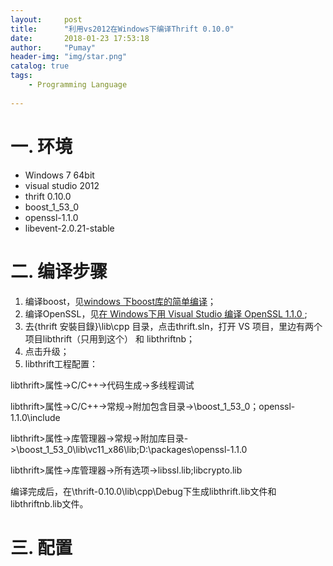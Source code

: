 ```yaml
---
layout:     post
title:      "利用vs2012在Windows下编译Thrift 0.10.0"
date:       2018-01-23 17:53:18
author:     "Pumay"
header-img: "img/star.png"
catalog: true
tags:
    - Programming Language
    
---
```



# 一. 环境

- Windows 7 64bit
- visual studio 2012
- thrift 0.10.0
- boost_1_53_0
- openssl-1.1.0
- libevent-2.0.21-stable

# 二. 编译步骤

1. 编译boost，见[windows 下boost库的简单编译](http://blog.csdn.net/wap1981314/article/details/12138617)；
2. 编译OpenSSL，见[在 Windows下用 Visual Studio 编译 OpenSSL 1.1.0 ](https://www.cnblogs.com/chinalantian/p/5819105.html);
3. 去{thrift 安裝目錄}\lib\cpp 目录，点击thrift.sln，打开 VS 项目，里边有两个项目libthrift（只用到这个） 和 libthriftnb；
4. 点击升级；
5. libthrift工程配置：

libthrift>属性->C/C++->代码生成->多线程调试

libthrift>属性->C/C++->常规->附加包含目录->\boost_1_53_0；openssl-1.1.0\include

libthrift>属性->库管理器->常规->附加库目录->\boost_1_53_0\lib\vc11_x86\lib;D:\packages\openssl-1.1.0

libthrift>属性->库管理器->所有选项->libssl.lib;libcrypto.lib

编译完成后，在\thrift-0.10.0\lib\cpp\Debug下生成libthrift.lib文件和libthriftnb.lib文件。

# 三. 配置
